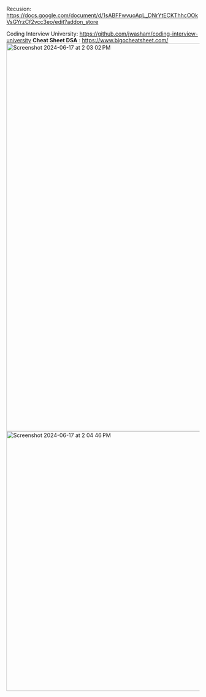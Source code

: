 Recusion: https://docs.google.com/document/d/1sABFFwvuoApL_DNrYtECKThhcOOkVsGYrzCf2vcc3eo/edit?addon_store

Coding Interview University: https://github.com/jwasham/coding-interview-university
**Cheat Sheet DSA** : https://www.bigocheatsheet.com/
<img width="1012" alt="Screenshot 2024-06-17 at 2 03 02 PM" src="https://github.com/vsadana/DSA/assets/94601724/9e33a2ad-d096-4932-acf9-3f3223b007fd">
<img width="678" alt="Screenshot 2024-06-17 at 2 04 46 PM" src="https://github.com/vsadana/DSA/assets/94601724/5b22252e-83c8-4e22-9c26-08cc6b24a8ce">
